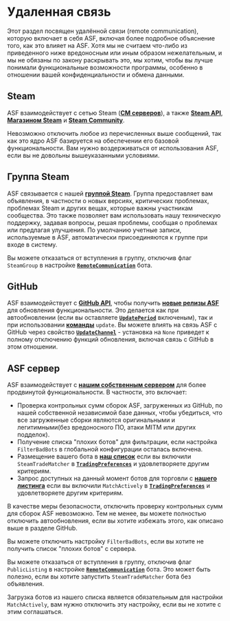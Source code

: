 # Удаленная связь

Этот раздел посвящен удалённой связи (remote communication), которую включает в себя ASF, включая более подробное объяснение того, как это влияет на ASF. Хотя мы не считаем что-либо из приведенного ниже вредоносным или иным образом нежелательным, и мы не обязаны по закону раскрывать это, мы хотим, чтобы вы лучше понимали функциональные возможности программы, особенно в отношении вашей конфиденциальности и обмена данными.

## Steam

ASF взаимодействует с сетью Steam (**[CM серверов](https://api.steampowered.com/ISteamDirectory/GetCMList/v1?cellid=0)**), а также **[Steam API](https://steamcommunity.com/dev)**, **[Магазином Steam](https://store.steampowered.com)** и **[Steam Community](https://steamcommunity.com)**.

Невозможно отключить любое из перечисленных выше сообщений, так как это ядро ASF базируется на обеспечении его базовой функциональности. Вам нужно воздерживаться от использования ASF, если вы не довольны вышеуказанными условиями.

## Группа Steam

ASF связывается с нашей **[группой Steam](https://steamcommunity.com/groups/archiasf)**. Группа предоставляет вам объявления, в частности о новых версиях, критических проблемах, проблемах Steam и других вещах, которые важны участникам сообщества. Это также позволяет вам использовать нашу техническую поддержку, задавая вопросы, решая проблемы, сообщая о проблемах или предлагая улучшения. По умолчанию учетные записи, используемые в ASF, автоматически присоединяются к группе при входе в систему.

Вы можете отказаться от вступления в группу, отключив флаг `SteamGroup` в настройке **[`RemoteCommunication`](https://github.com/JustArchiNET/ArchiSteamFarm/wiki/Configuration#remotecommunication)** бота.

## GitHub

ASF взаимодействует с **[GitHub API](https://api.github.com)**, чтобы получить **[новые релизы ASF](https://github.com/JustArchiNET/ArchiSteamFarm/releases)** для обновления функциональности. Это делается как при автообновлении (если вы оставляете **[`UpdatePeriod`](https://github.com/JustArchiNET/ArchiSteamFarm/wiki/Configuration#updateperiod)** включеным), так и при использовании **[команды](https://github.com/JustArchiNET/ArchiSteamFarm/wiki/Commands)** `update`. Вы можете влиять на связь ASF с GitHub через свойство **[`UpdateChannel`](https://github.com/JustArchiNET/ArchiSteamFarm/wiki/Configuration#updatechannel)** - установка на `None` приведет к полному отключению функций обновления, включая связь с GitHub в этом отношении.

## ASF сервер

ASF взаимодействует с **[нашим собственным сервером](https://asf.justarchi.net)** для более продвинутой функциональности. В частности, это включает:
- Проверка контрольных сумм сборок ASF, загруженных из GitHub, по нашей собственной независимой базе данных, чтобы убедиться, что все загруженные сборки являются оригинальными и легитимными(без вредоносного ПО, атаки MITM или других подделок).
- Получение списка "плохих ботов" для фильтрации, если настройка `FilterBadBots` в глобальной конфигурации осталась включена.
- Размещение вашего бота в **[наш список](https://asf.justarchi.net/STM)** если вы включили `SteamTradeMatcher` в **[`TradingPreferences`](https://github.com/JustArchiNET/ArchiSteamFarm/wiki/Configuration#tradingpreferences)** и удовлетворяете другим критериям.
- Запрос доступных на данный момент ботов для торговли с **[нашего листинга](https://asf.justarchi.net/STM)** если вы включили `MatchActively` в **[`TradingPreferences`](https://github.com/JustArchiNET/ArchiSteamFarm/wiki/Configuration#tradingpreferences)** и удовлетворяете другим критериям.

В качестве меры безопасности, отключить проверку контрольных сумм для сборок ASF невозможно. Тем не менее, вы можете полностью отключить автообновления, если вы хотите избежать этого, как описано выше в разделе GitHub.

Вы можете отключить настройку `FilterBadBots`, если вы хотите не получить список "плохих ботов" с сервера.

Вы можете отказаться от вступления в группу, отключив флаг `PublicListing` в настройке **[`RemoteCommunication`](https://github.com/JustArchiNET/ArchiSteamFarm/wiki/Configuration#remotecommunication)** бота. Это может быть полезно, если вы хотите запустить `SteamTradeMatcher` бота без объявления.

Загрузка ботов из нашего списка является обязательным для настройки `MatchActively`, вам нужно отключить эту настройку, если вы не хотите с этим соглашаться.